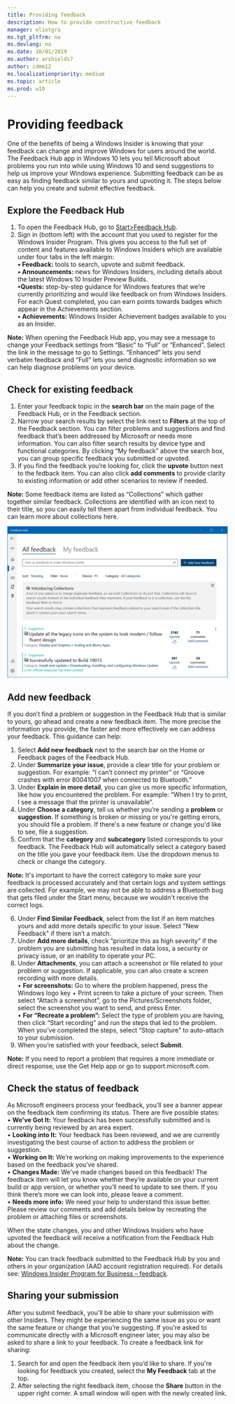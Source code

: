 ```yaml
---
title: Providing feedback
description: How to provide constructive feedback
manager: eliotgra
ms.tgt_pltfrm: na
ms.devlang: na
ms.date: 10/01/2019
ms.author: arshields7
author: cdmm12
ms.localizationpriority: medium
ms.topic: article
ms.prod: w10
---
```


# Providing feedback

One of the benefits of being a Windows Insider is knowing that your feedback can change and improve Windows for users around the world. The Feedback Hub app in Windows 10 lets you tell Microsoft about problems you run into while using Windows 10 and send suggestions to help us improve your Windows experience. Submitting feedback can be as easy as finding feedback similar to yours and upvoting it. The steps below can help you create and submit effective feedback. 

## Explore the Feedback Hub 

1. To open the Feedback Hub, go to [Start>Feedback Hub](insiderhub://home/).                                
2. Sign in (bottom left) with the account that you used to register for the Windows Insider Program. This gives you access to the full set of content and features available to Windows Insiders which are available under four tabs in the left margin:  
    __•	Feedback:__ tools to search, upvote and submit feedback.   
    __•	Announcements:__ news for Windows Insiders, including details about the latest Windows 10 Insider Preview Builds.  
     __•Quests:__ step-by-step guidance for Windows features that we’re currently prioritizing and would like feedback on from Windows Insiders. For each Quest completed, you can earn points towards badges which appear in the Achievements section.   
    __•	Achievements:__ Windows Insider Achievement badges available to you as an Insider. 

__Note:__ 
When opening the Feedback Hub app, you may see a message to change your Feedback settings from “Basic” to “Full” or “Enhanced”. Select the link in the message to go to Settings. “Enhanced” lets you send verbatim feedback and “Full” lets you send diagnostic information so we can help diagnose problems on your device.
 
## Check for existing feedback  
1.	Enter your feedback topic in the __search bar__ on the main page of the Feedback Hub, or in the Feedback section. 
2.	Narrow your search results by select the link next to __Filters__ at the top of the Feedback section. You can filter problems and suggestions and find feedback that’s been addressed by Microsoft or needs more information. You can also filter search results by device type and functional categories. By clicking “My feedback” above the search box, you can group specific feedback you submitted or upvoted. 
3.	If you find the feedback you’re looking for, click the __upvote__ button next to the fedback item. You can also click __add comments__ to provide clarity to existing information or add other scenarios to review if needed.

__Note:__ Some feedback items are listed as “Collections” which gather together similar feedback. Collections are identified with an icon next to their title, so you can easily tell them apart from individual feedback. You can learn more about collections here.

![Feedback Hub](images/FBh.png "shows feedback page with trending results")

 
## Add new feedback
If you don’t find a problem or suggestion in the Feedback Hub that is similar to yours, go ahead and create a new feedback item. The more precise the information you provide, the faster and more effectively we can address your feedback. This guidance can help: 
1.	Select __Add new feedback__ next to the search bar on the Home or Feedback pages of the Feedback Hub. 
2.	Under __Summarize your issue__, provide a clear title for your problem or suggestion. For example: “I can’t connect my printer” or “Groove crashes with error 80041007 when connected to Bluetooth.” 
3.	Under __Explain in more detail__, you can give us more specific information, like how you encountered the problem. For example: “When I try to print, I see a message that the printer is unavailable”.
4.	Under __Choose a category__, tell us whether you’re sending a __problem__ or __suggestion__. If something is broken or missing or you're getting errors, you should file a problem. If there's a new feature or change you'd like to see, file a suggestion.
5.	Confirm that the __category__ and __subcategory__ listed corresponds to your feedback. The Feedback Hub will automatically select a category based on the title you gave your feedback item. Use the dropdown menus to check or change the category. 

__Note:__ It's important to have the correct category to make sure your feedback is processed accurately and that certain logs and system settings are collected. For example, we may not be able to address a Bluetooth bug that gets filed under the Start menu, because we wouldn't receive the correct logs. 

6.	Under __Find Similar Feedback__, select from the list if an item matches yours and add more details specific to your issue. Select "New Feedback" if there isn’t a match. 
7.	Under __Add more details__, check “prioritize this as high severity” if the problem you are submitting has resulted in data loss, a security or privacy issue, or an inability to operate your PC. 
9.	Under __Attachments__, you can attach a screenshot or file related to your problem or suggestion. If applicable, you can also create a screen recording with more details.  
•	__For screenshots:__ Go to where the problem happened, press the Windows logo key + Print screen to take a picture of your screen. Then select “Attach a screenshot”, go to the Pictures/Screenshots folder, select the screenshot you want to send, and press Enter.  
•	__For “Recreate a problem”:__ Select the type of problem you are having, then click “Start recording” and run the steps that led to the problem. When you’ve completed the steps, select “Stop capture” to auto-attach to your submission. 
10.	When you’re satisfied with your feedback, select __Submit__.

__Note:__
If you need to report a problem that requires a more immediate or direct response, use the Get Help app or go to support.microsoft.com.

## Check the status of feedback
As Microsoft engineers process your feedback, you’ll see a banner appear on the feedback item confirming its status. There are five possible states:  
•	__We've Got It:__ Your feedback has been successfully submitted and is currently being reviewed by an area expert.   
•	__Looking into It:__ Your feedback has been reviewed, and we are currently investigating the best course of action to address the problem or suggestion.  
•	__Working on It:__ We’re working on making improvements to the experience based on the feedback you’ve shared.  
•	__Changes Made:__ We’ve made changes based on this feedback! The feedback item will let you know whether they’re available on your current build or app version, or whether you’ll need to update to see them. If you think there’s more we can look into, please leave a comment.    
•	__Needs more info:__ We need your help to understand this issue better. Please review our comments and add details below by recreating the problem or attaching files or screenshots.

When the state changes, you and other Windows Insiders who have upvoted the feedback will receive a notification from the Feedback Hub about the change.

__Note:__ You can track feedback submitted to the Feedback Hub by you and others in your organization (AAD account registration required). For details see: [Windows Insider Program for Business – feedback](https://docs.microsoft.com/windows-insider/at-work-pro/wip-4-biz-feedback).

## Sharing your submission
After you submit feedback, you'll be able to share your submission with other Insiders. They might be experiencing the same issue as you or want the same feature or change that you’re suggesting. If you're asked to communicate directly with a Microsoft engineer later, you may also be asked to share a link to your feedback. To create a feedback link for sharing:
1.	Search for and open the feedback item you’d like to share. If you're looking for feedback you created, select the __My Feedback__ tab at the top.
2.	After selecting the right feedback item, choose the __Share__ button in the upper right corner. A small window will open with the newly created link.






